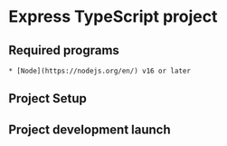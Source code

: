 # Express TypeScript project

## Required programs
    * [Node](https://nodejs.org/en/) v16 or later


## Project Setup

## Project development launch
